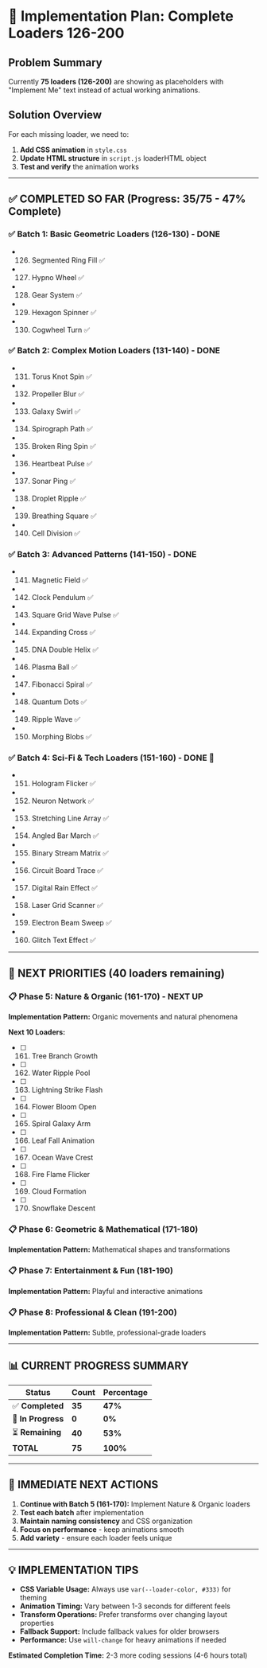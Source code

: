 # 🎯 Implementation Plan: Complete Loaders 126-200

## Problem Summary
Currently **75 loaders (126-200)** are showing as placeholders with "Implement Me" text instead of actual working animations.

## Solution Overview
For each missing loader, we need to:
1. **Add CSS animation** in `style.css`
2. **Update HTML structure** in `script.js` loaderHTML object
3. **Test and verify** the animation works

---

## ✅ **COMPLETED SO FAR** (Progress: 35/75 - 47% Complete)

### ✅ Batch 1: Basic Geometric Loaders (126-130) - **DONE**
- 126. Segmented Ring Fill ✅
- 127. Hypno Wheel ✅  
- 128. Gear System ✅
- 129. Hexagon Spinner ✅
- 130. Cogwheel Turn ✅

### ✅ Batch 2: Complex Motion Loaders (131-140) - **DONE**
- 131. Torus Knot Spin ✅
- 132. Propeller Blur ✅
- 133. Galaxy Swirl ✅
- 134. Spirograph Path ✅
- 135. Broken Ring Spin ✅
- 136. Heartbeat Pulse ✅
- 137. Sonar Ping ✅
- 138. Droplet Ripple ✅
- 139. Breathing Square ✅
- 140. Cell Division ✅

### ✅ Batch 3: Advanced Patterns (141-150) - **DONE**
- 141. Magnetic Field ✅
- 142. Clock Pendulum ✅
- 143. Square Grid Wave Pulse ✅
- 144. Expanding Cross ✅
- 145. DNA Double Helix ✅
- 146. Plasma Ball ✅
- 147. Fibonacci Spiral ✅
- 148. Quantum Dots ✅
- 149. Ripple Wave ✅
- 150. Morphing Blobs ✅

### ✅ Batch 4: Sci-Fi & Tech Loaders (151-160) - **DONE** 🚀
- 151. Hologram Flicker ✅
- 152. Neuron Network ✅
- 153. Stretching Line Array ✅
- 154. Angled Bar March ✅
- 155. Binary Stream Matrix ✅
- 156. Circuit Board Trace ✅
- 157. Digital Rain Effect ✅
- 158. Laser Grid Scanner ✅
- 159. Electron Beam Sweep ✅
- 160. Glitch Text Effect ✅

---

## 🚧 **NEXT PRIORITIES** (40 loaders remaining)

### 📋 Phase 5: Nature & Organic (161-170) - **NEXT UP**
**Implementation Pattern:** Organic movements and natural phenomena

**Next 10 Loaders:**
- [ ] 161. Tree Branch Growth
- [ ] 162. Water Ripple Pool
- [ ] 163. Lightning Strike Flash
- [ ] 164. Flower Bloom Open
- [ ] 165. Spiral Galaxy Arm
- [ ] 166. Leaf Fall Animation
- [ ] 167. Ocean Wave Crest
- [ ] 168. Fire Flame Flicker
- [ ] 169. Cloud Formation
- [ ] 170. Snowflake Descent

### 📋 Phase 6: Geometric & Mathematical (171-180)
**Implementation Pattern:** Mathematical shapes and transformations

### 📋 Phase 7: Entertainment & Fun (181-190)
**Implementation Pattern:** Playful and interactive animations

### 📋 Phase 8: Professional & Clean (191-200)
**Implementation Pattern:** Subtle, professional-grade loaders

---

## 📊 **CURRENT PROGRESS SUMMARY**

| Status | Count | Percentage |
|--------|-------|------------|
| ✅ **Completed** | **35** | **47%** |
| 🚧 **In Progress** | **0** | **0%** |
| ⏳ **Remaining** | **40** | **53%** |
| **TOTAL** | **75** | **100%** |

---

## 🎯 **IMMEDIATE NEXT ACTIONS**

1. **Continue with Batch 5 (161-170):** Implement Nature & Organic loaders
2. **Test each batch** after implementation
3. **Maintain naming consistency** and CSS organization
4. **Focus on performance** - keep animations smooth
5. **Add variety** - ensure each loader feels unique

---

## 💡 **IMPLEMENTATION TIPS**

- **CSS Variable Usage:** Always use `var(--loader-color, #333)` for theming
- **Animation Timing:** Vary between 1-3 seconds for different feels  
- **Transform Operations:** Prefer transforms over changing layout properties
- **Fallback Support:** Include fallback values for older browsers
- **Performance:** Use `will-change` for heavy animations if needed

**Estimated Completion Time:** 2-3 more coding sessions (4-6 hours total) 